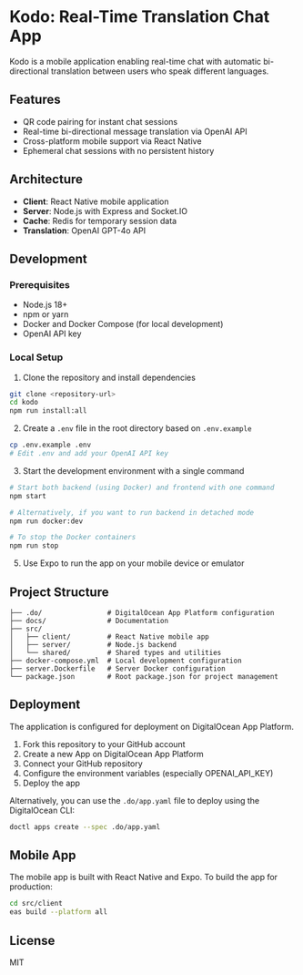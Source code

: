 # Kodo: Real-Time Translation Chat App

Kodo is a mobile application enabling real-time chat with automatic bi-directional translation between users who speak different languages.

## Features

- QR code pairing for instant chat sessions
- Real-time bi-directional message translation via OpenAI API
- Cross-platform mobile support via React Native
- Ephemeral chat sessions with no persistent history

## Architecture

- **Client**: React Native mobile application
- **Server**: Node.js with Express and Socket.IO
- **Cache**: Redis for temporary session data
- **Translation**: OpenAI GPT-4o API

## Development

### Prerequisites

- Node.js 18+
- npm or yarn
- Docker and Docker Compose (for local development)
- OpenAI API key

### Local Setup

1. Clone the repository and install dependencies

```bash
git clone <repository-url>
cd kodo
npm run install:all
```

2. Create a `.env` file in the root directory based on `.env.example`

```bash
cp .env.example .env
# Edit .env and add your OpenAI API key
```

3. Start the development environment with a single command

```bash
# Start both backend (using Docker) and frontend with one command
npm start

# Alternatively, if you want to run backend in detached mode
npm run docker:dev

# To stop the Docker containers
npm run stop
```

5. Use Expo to run the app on your mobile device or emulator

## Project Structure

```
├── .do/                # DigitalOcean App Platform configuration
├── docs/               # Documentation
├── src/
│   ├── client/         # React Native mobile app
│   ├── server/         # Node.js backend
│   └── shared/         # Shared types and utilities
├── docker-compose.yml  # Local development configuration
├── server.Dockerfile   # Server Docker configuration
└── package.json        # Root package.json for project management
```

## Deployment

The application is configured for deployment on DigitalOcean App Platform.

1. Fork this repository to your GitHub account
2. Create a new App on DigitalOcean App Platform
3. Connect your GitHub repository
4. Configure the environment variables (especially OPENAI_API_KEY)
5. Deploy the app

Alternatively, you can use the `.do/app.yaml` file to deploy using the DigitalOcean CLI:

```bash
doctl apps create --spec .do/app.yaml
```

## Mobile App

The mobile app is built with React Native and Expo. To build the app for production:

```bash
cd src/client
eas build --platform all
```

## License

MIT
